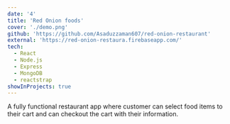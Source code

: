 ```yaml
---
date: '4'
title: 'Red Onion foods'
cover: './demo.png'
github: 'https://github.com/Asaduzzaman607/red-onion-restaurant'
external: 'https://red-onion-restaura.firebaseapp.com/'
tech:
  - React
  - Node.js
  - Express
  - MongoDB
  - reactstrap
showInProjects: true
---
```


A fully functional restaurant app where customer can select food items to their cart and can checkout the cart with their information.
